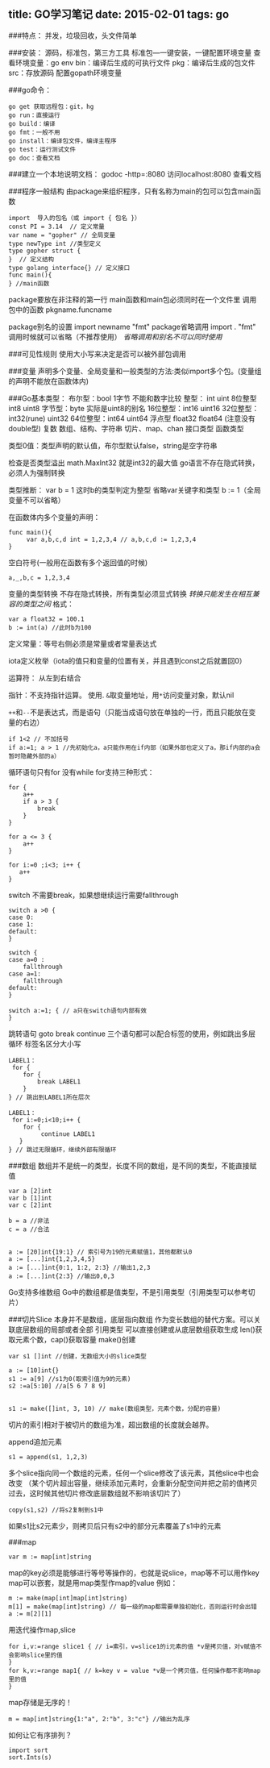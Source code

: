 title: GO学习笔记
date: 2015-02-01
tags: go
---

###特点：
并发，垃圾回收，头文件简单

###安装：
源码，标准包，第三方工具
标准包—一键安装，一键配置环境变量
查看环境变量：go env
bin：编译后生成的可执行文件
pkg：编译后生成的包文件
src：存放源码
配置gopath环境变量

###go命令：

    go get 获取远程包：git，hg
    go run：直接运行
    go build：编译
    go fmt：一般不用
    go install：编译包文件，编译主程序
    go test：运行测试文件
    go doc：查看文档

###建立一个本地说明文档：
godoc -http=:8080
访问localhost:8080 查看文档

###程序一般结构
由package来组织程序，只有名称为main的包可以包含main函数

    import  导入的包名（或 import { 包名 }）
    const PI = 3.14  // 定义常量
    var name = "gopher" // 全局变量
    type newType int //类型定义
    type gopher struct {
    }  // 定义结构
    type golang interface{} // 定义接口
    func main(){
    } //main函数


package要放在非注释的第一行
main函数和main包必须同时在一个文件里
调用包中的函数 pkgname.funcname

package别名的设置  import newname "fmt"
package省略调用 import . "fmt" 调用时候就可以省略（不推荐使用）
*省略调用和别名不可以同时使用*

###可见性规则
使用大小写来决定是否可以被外部包调用


###变量
声明多个变量、全局变量和一般类型的方法:类似import多个包。(变量组的声明不能放在函数体内)

###Go基本类型：
布尔型：bool 1字节 不能和数字比较
整型： int uint
8位整型 int8 uint8
字节型：byte 实际是uint8的别名
16位整型：int16 uint16
32位整型：int32(rune) uint32
64位整型：int64 uint64
浮点型 float32 float64 (注意没有double型)
复数
数组、结构、字符串
切片、map、chan
接口类型
函数类型

类型0值：类型声明的默认值，布尔型默认false，string是空字符串


检查是否类型溢出 math.MaxInt32 就是int32的最大值
go语言不存在隐式转换，必须人为强制转换

类型推断：
var b = 1 这时b的类型判定为整型
省略var关键字和类型 b := 1（全局变量不可以省略）

在函数体内多个变量的声明：

    func main(){
         var a,b,c,d int = 1,2,3,4 // a,b,c,d := 1,2,3,4
    }

空白符号(一般用在函数有多个返回值的时候)

    a,_,b,c = 1,2,3,4

变量的类型转换
不存在隐式转换，所有类型必须显式转换
*转换只能发生在相互兼容的类型之间*
格式：

    var a float32 = 100.1
    b := int(a) //此时b为100

定义常量：等号右侧必须是常量或者常量表达式

iota定义枚举（iota的值只和变量的位置有关，并且遇到const之后就置回0）

运算符：
从左到右结合


指针：不支持指针运算。
使用.
`&`取变量地址，用`*`访问变量对象，默认nil

`++`和`--`不是表达式，而是语句（只能当成语句放在单独的一行，而且只能放在变量的右边）

    if 1<2 // 不加括号
    if a:=1; a > 1 //先初始化a，a只能作用在if内部（如果外部也定义了a，那if内部的a会暂时隐藏外部的a）


循环语句只有for 没有while
for支持三种形式：

    for {
        a++
        if a > 3 {
            break
        }
    }

    for a <= 3 {
        a++
    }

    for i:=0 ;i<3; i++ {
       a++
    }

switch 不需要break，如果想继续运行需要fallthrough

    switch a >0 {
    case 0:
    case 1:
    default:
    }

    switch {
    case a=0 :
        fallthrough
    case a=1:
        fallthrough
    default:
    }

    switch a:=1; { // a只在switch语句内部有效
    }

跳转语句 goto break continue
三个语句都可以配合标签的使用，例如跳出多层循环
标签名区分大小写

    LABEL1：
     for {
        for {
            break LABEL1
        }
    } // 跳出到LABEL1所在层次

    LABEL1：
     for i:=0;i<10;i++ {
        for {
             continue LABEL1
       }
    } // 跳过无限循环，继续外部有限循环


###数组
数组并不是统一的类型，长度不同的数组，是不同的类型，不能直接赋值

    var a [2]int 
    var b [1]int
    var c [2]int

    b = a //非法
    c = a //合法


    a := [20]int{19:1} // 索引号为19的元素赋值1，其他都默认0
    a := [...]int{1,2,3,4,5}
    a := [...]int{0:1, 1:2, 2:3} //输出1,2,3
    a := [...]int{2:3} //输出0,0,3


Go支持多维数组
Go中的数组都是值类型，不是引用类型（引用类型可以参考切片）


###切片Slice
本身并不是数组，底层指向数组
作为变长数组的替代方案。可以关联底层数组的局部或者全部
引用类型
可以直接创建或从底层数组获取生成
len()获取元素个数，cap()获取容量
make()创建

    var s1 []int //创建，无数组大小的slice类型

    a := [10]int{}
    s1 := a[9] //s1为0(取索引值为9的元素)
    s2 :=a[5:10] //a[5 6 7 8 9]


    s1 := make([]int, 3, 10) // make(数组类型，元素个数，分配的容量)

切片的索引相对于被切片的数组为准，超出数组的长度就会越界。

append追加元素

    s1 = append(s1, 1,2,3)

多个slice指向同一个数组的元素，任何一个slice修改了该元素，其他slice中也会改变
（某个切片超出容量，继续添加元素时，会重新分配空间并把之前的值拷贝过去，这时候其他切片修改底层数组就不影响该切片了）

    copy(s1,s2) //将s2复制到s1中
如果s1比s2元素少，则拷贝后只有s2中的部分元素覆盖了s1中的元素

###map

    var m := map[int]string
map的key必须是能够进行等号等操作的，也就是说slice，map等不可以用作key
map可以嵌套，就是用map类型作map的value
例如：

    m := make(map[int]map[int]string)
    m[1] = make(map[int]string) // 每一级的map都需要单独初始化，否则运行时会出错
    a := m[2][1]

用迭代操作map,slice

    for i,v:=range slice1 { // i=索引，v=slice1的i元素的值 *v是拷贝值，对v赋值不会影响slice里的值
    }
    for k,v:=range map1{ // k=key v = value *v是一个拷贝值，任何操作都不影响map里的值
    }

map存储是无序的！

    m = map[int]string{1:"a", 2:"b", 3:"c"} //输出为乱序

如何让它有序排列？

    import sort
    sort.Ints(s)




